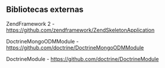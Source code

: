 
## Bibliotecas externas
ZendFramework 2 - https://github.com/zendframework/ZendSkeletonApplication

DoctrineMongoODMModule - https://github.com/doctrine/DoctrineMongoODMModule

DoctrineModule - https://github.com/doctrine/DoctrineModule